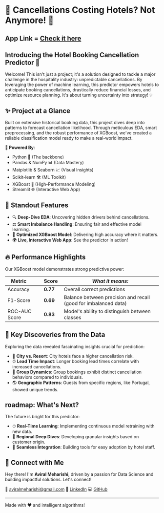 

# 🚫 Cancellations Costing Hotels? Not Anymore! 🏨

## App Link = [Check it here](https://gij9bnhtqtz6kmfsyp7pyd.streamlit.app/)


## Introducing the **Hotel Booking Cancellation Predictor** 🎯

Welcome! This isn't just a project; it's a solution designed to tackle a major challenge in the hospitality industry: unpredictable cancellations. By leveraging the power of machine learning, this predictor empowers hotels to anticipate booking cancellations, drastically reduce financial losses, and optimize resource planning. It's about turning uncertainty into strategy! 💡

## ✨ Project at a Glance

Built on extensive historical booking data, this project dives deep into patterns to forecast cancellation likelihood. Through meticulous EDA, smart preprocessing, and the robust performance of XGBoost, we've created a reliable classification model ready to make a real-world impact.

**🚀 Powered By**:
* Python 🐍 (The backbone)
* Pandas & NumPy 📊 (Data Mastery)
* Matplotlib & Seaborn 📈 (Visual Insights)
* Scikit-learn 🛠️ (ML Toolkit)
* XGBoost 🌲 (High-Performance Modeling)
* Streamlit 🌐 (Interactive Web App)

## 💎 Standout Features

* 🔍 **Deep-Dive EDA**: Uncovering hidden drivers behind cancellations.
* ⚖️ **Smart Imbalance Handling**: Ensuring fair and effective model learning.
* 🧠 **Optimized XGBoost Model**: Delivering high accuracy where it matters.
* 🌍 **Live, Interactive Web App**: See the predictor in action!

## 🔥 Performance Highlights

Our XGBoost model demonstrates strong predictive power:

| Metric        | Score  | *What it means:* |
|---------------|--------|-------------------|
| Accuracy      | **0.77**   | Overall correct predictions |
| F1-Score      | **0.69**   | Balance between precision and recall (good for imbalanced data) |
| ROC-AUC Score | **0.83**   | Model's ability to distinguish between classes |

## 🔑 Key Discoveries from the Data

Exploring the data revealed fascinating insights crucial for prediction:

* 🏢 **City vs. Resort**: City hotels face a higher cancellation risk.
* ⏰ **Lead Time Impact**: Longer booking lead times correlate with increased cancellations.
* 👥 **Group Dynamics**: Group bookings exhibit distinct cancellation behaviors compared to individuals.
* 🌎 **Geographic Patterns**: Guests from specific regions, like Portugal, showed unique trends.

## roadmap: What's Next?

The future is bright for this predictor:

* ⏱ **Real-Time Learning**: Implementing continuous model retraining with new data.
* 📍 **Regional Deep Dives**: Developing granular insights based on customer origin.
* 📱 **Seamless Integration**: Building tools for easy adoption by hotel staff.

## 👋 Connect with Me

Hey there! I'm **Aviral Meharishi**, driven by a passion for Data Science and building impactful solutions. Let's connect!

📧 [aviralmeharishi@gmail.com](mailto:aviralmeharishi@gmail.com)
🔗 [LinkedIn](https://www.linkedin.com/in/aviralmeharishi)
💻 [GitHub](https://github.com/aviralmeharishi)

---

Made with ❤️ and intelligent algorithms!
